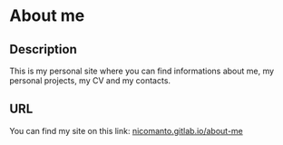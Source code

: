 # About me

## Description
This is my personal site where you can find informations about me, my personal projects, my CV and my contacts.

## URL
You can find my site on this link: [nicomanto.gitlab.io/about-me](url)